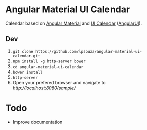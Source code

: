 # Angular Material UI Calendar

Calendar based on [Angular Material](https://material.angularjs.org/) and [UI Calendar](http://angular-ui.github.io/ui-calendar/) ([AngularUI](http://angular-ui.github.io/ui-calendar/)).

## Dev

1. `git clone https://github.com/lpsouza/angular-material-ui-calendar.git`
2. `npm install -g http-server bower`
3. `cd angular-material-ui-calendar`
4. `bower install`
5. `http-server`
6. Open your prefered browser and navigate to *http://localhost:8080/sample/*

# Todo

* Improve documentation
